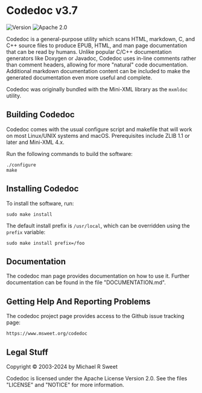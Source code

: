 Codedoc v3.7
============

![Version](https://img.shields.io/github/v/release/michaelrsweet/codedoc?include_prereleases)
![Apache 2.0](https://img.shields.io/github/license/michaelrsweet/codedoc)

Codedoc is a general-purpose utility which scans HTML, markdown, C, and C++
source files to produce EPUB, HTML, and man page documentation that can be read
by humans.  Unlike popular C/C++ documentation generators like Doxygen or
Javadoc, Codedoc uses in-line comments rather than comment headers, allowing for
more "natural" code documentation.  Additional markdown documentation content
can be included to make the generated documentation even more useful and
complete.

Codedoc was originally bundled with the Mini-XML library as the `mxmldoc`
utility.


Building Codedoc
----------------

Codedoc comes with the usual configure script and makefile that will work on
most Linux/UNIX systems and macOS.  Prerequisites include ZLIB 1.1 or later and
Mini-XML 4.x.

Run the following commands to build the software:

    ./configure
    make


Installing Codedoc
------------------

To install the software, run:

    sudo make install

The default install prefix is `/usr/local`, which can be overridden using the
`prefix` variable:

    sudo make install prefix=/foo


Documentation
-------------

The codedoc man page provides documentation on how to use it.  Further
documentation can be found in the file "DOCUMENTATION.md".


Getting Help And Reporting Problems
-----------------------------------

The codedoc project page provides access to the Github issue tracking page:

    https://www.msweet.org/codedoc


Legal Stuff
-----------

Copyright © 2003-2024 by Michael R Sweet

Codedoc is licensed under the Apache License Version 2.0.  See the files
"LICENSE" and "NOTICE" for more information.
